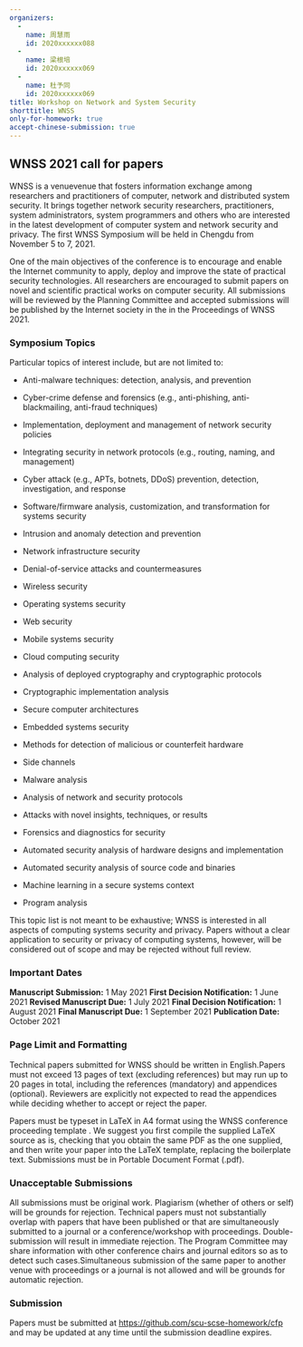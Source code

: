 ```yaml
---
organizers:
  -
    name: 周慧雨
    id: 2020xxxxxx088
  -
    name: 梁根培
    id: 2020xxxxxx069
  -
    name: 杜予同
    id: 2020xxxxxx069
title: Workshop on Network and System Security
shorttitle: WNSS
only-for-homework: true
accept-chinese-submission: true
---
```


## WNSS 2021 call for papers

 WNSS is a venuevenue that fosters information exchange among researchers and practitioners of computer, network and distributed system security. It brings  together network security researchers, practitioners, system  administrators, system programmers and others who are interested in the  latest development of computer system and network security and privacy. The first WNSS Symposium will be held in Chengdu from November 5 to 7, 2021. 

 One of the main objectives of the conference is to encourage and enable the Internet community to apply, deploy and improve the state of practical  security technologies. All researchers are encouraged to submit papers on novel and scientific practical works on computer security. All submissions will be reviewed by the Planning Committee and accepted submissions will be published by the Internet society in the in the Proceedings of WNSS 2021.

### Symposium Topics

Particular topics of interest include, but are not limited to:

* Anti-malware techniques: detection, analysis, and prevention

* Cyber-crime defense and forensics (e.g., anti-phishing, anti-blackmailing, anti-fraud techniques)

* Implementation, deployment and management of network security policies

* Integrating security in network protocols (e.g., routing, naming, and management)

* Cyber attack (e.g., APTs, botnets, DDoS) prevention, detection, investigation, and response

* Software/firmware analysis, customization, and transformation for systems security
* Intrusion and anomaly detection and prevention
* Network infrastructure security
* Denial-of-service attacks and countermeasures
* Wireless security
* Operating systems security
* Web security
* Mobile systems security
* Cloud computing security
* Analysis of deployed cryptography and cryptographic protocols
* Cryptographic implementation analysis
* Secure computer architectures
* Embedded systems security
* Methods for detection of malicious or counterfeit hardware
* Side channels
* Malware analysis
* Analysis of network and security protocols
* Attacks with novel insights, techniques, or results
* Forensics and diagnostics for security
* Automated security analysis of hardware designs and implementation
* Automated security analysis of source code and binaries
* Machine learning in a secure systems context
* Program analysis

This topic list is not meant to be exhaustive; WNSS is interested in all aspects of computing systems security and privacy. Papers without a clear application to security or privacy of computing systems, however, will be considered out of scope and may be rejected without full review.

### Important Dates

**Manuscript Submission:** 1 May 2021
**First Decision Notification:** 1 June 2021
**Revised Manuscript Due:** 1 July 2021
**Final Decision Notification:** 1 August 2021
**Final Manuscript Due:** 1 September 2021
**Publication Date:** October 2021

### Page Limit and Formatting

Technical papers submitted for WNSS should be written in English.Papers must not exceed 13 pages of text (excluding references) but may run up to 20 pages in total, including the references (mandatory) and appendices (optional). Reviewers are explicitly not expected to read the appendices while deciding whether to accept or reject the paper.

Papers must be typeset in LaTeX in A4 format using the WNSS conference proceeding template . We suggest you first compile the supplied LaTeX source as is, checking that you obtain the same PDF as the one supplied, and then write your paper into the LaTeX template, replacing the boilerplate text. Submissions must be in Portable Document Format (.pdf). 

### Unacceptable Submissions

All submissions must be original work. Plagiarism (whether of others or self) will be grounds for rejection. Technical papers must not substantially overlap with papers that have been published or that are simultaneously submitted to a journal or a conference/workshop with proceedings. Double-submission will result in immediate rejection. The Program Committee may share information with other conference chairs and journal editors so as to detect such cases.Simultaneous submission of the same paper to another venue with proceedings or a journal is not allowed and will be grounds for automatic rejection. 

### Submission

Papers must be submitted at https://github.com/scu-scse-homework/cfp and may be updated at any time until the submission deadline expires. 

